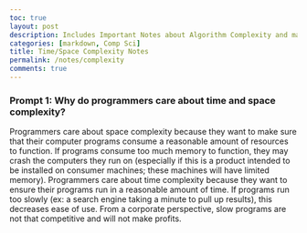```yaml
---
toc: true
layout: post
description: Includes Important Notes about Algorithm Complexity and managing high volumes of complexity
categories: [markdown, Comp Sci]
title: Time/Space Complexity Notes
permalink: /notes/complexity
comments: true
---
```



### Prompt 1: Why do programmers care about time and space complexity?

Programmers care about space complexity because they want to make sure that their computer programs consume a reasonable amount of resources to function. If programs consume too much memory to function, they may crash the computers they run on (especially if this is a product intended to be installed on consumer machines; these machines will have limited memory). Programmers care about time complexity because they want to ensure their programs run in a reasonable amount of time. If programs run too slowly (ex: a search engine taking a minute to pull up results), this decreases ease of use. From a corporate perspective, slow programs are not that competitive and will not make profits.

